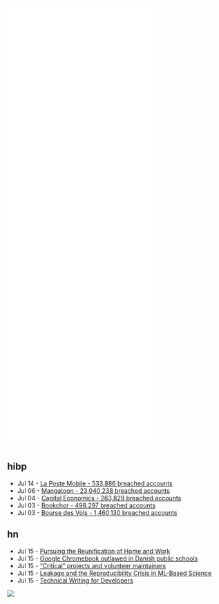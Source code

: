 ![Metrics](https://raw.githubusercontent.com/phixion/phixion/master/metrics.svg)

## hibp

<!--
for https://github.com/phixion/phixion/blob/main/.github/workflows/feeds.yml
-->
<!--START_SECTION:haveibeenpwnd-->
- Jul 14 - [La Poste Mobile - 533,886 breached accounts](https://haveibeenpwned.com/PwnedWebsites#LaPosteMobile)
- Jul 06 - [Mangatoon - 23,040,238 breached accounts](https://haveibeenpwned.com/PwnedWebsites#Mangatoon)
- Jul 04 - [Capital Economics - 263,829 breached accounts](https://haveibeenpwned.com/PwnedWebsites#CapialEconomics)
- Jul 03 - [Bookchor - 498,297 breached accounts](https://haveibeenpwned.com/PwnedWebsites#Bookchor)
- Jul 03 - [Bourse des Vols - 1,460,130 breached accounts](https://haveibeenpwned.com/PwnedWebsites#BourseDesVols)
<!--END_SECTION:haveibeenpwnd-->

## hn

<!--
for https://github.com/phixion/phixion/blob/main/.github/workflows/feeds.yml
-->
<!--START_SECTION:hn-->
- Jul 15 - [Pursuing the Reunification of Home and Work](https://americancompass.org/essays/pursuing-the-reuinification-of-home-and-work/)
- Jul 15 - [Google Chromebook outlawed in Danish public schools](https://politiken.dk/viden/art8882501/L%C3%A6rere-st%C3%A5r-med-%C2%BBk%C3%A6mpestort-problem%C2%AB-Chromebooks-bliver-forbudt-p%C3%A5-danske-skoler)
- Jul 15 - [“Critical” projects and volunteer maintainers](https://lwn.net/SubscriberLink/900953/44823d451920e233/)
- Jul 15 - [Leakage and the Reproducibility Crisis in ML-Based Science](https://reproducible.cs.princeton.edu/)
- Jul 15 - [Technical Writing for Developers](https://css-tricks.com/technical-writing-for-developers/)
<!--END_SECTION:hn-->

<!--
for https://yhype.me
-->
![](https://hit.yhype.me/github/profile?user_id=13013670)
